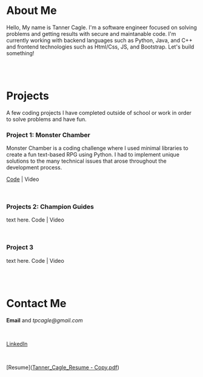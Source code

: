 # About Me

Hello, My name is Tanner Cagle. I'm a software engineer focused on solving problems and getting results with secure and maintanable code. I'm currently working with backend languages such as Python, Java, and C++ and frontend technologies such as Html/Css, JS, and Bootstrap. Let's build something!

<br><br>

# Projects

A few coding projects I have completed outside of school or work in order to solve problems and have fun.

### Project 1: Monster Chamber
Monster Chamber is a coding challenge where I used minimal libraries to create a fun text-based RPG using Python. I had to implement unique solutions to the many technical issues that arose throughout the development process.

[Code](https://github.com/tanner-cagle/monster-chamber.git) | Video

<br>

### Projects 2: Champion Guides
text here.
Code | Video

<br>

### Project 3
text here.
Code | Video

<br><br>

# Contact Me

**Email** and _tpcagle@gmail.com_

<br>

[LinkedIn](www.linkedin.com/in/tanner-cagle)

<br>

[Resume]([Tanner_Cagle_Resume - Copy.pdf](https://github.com/tanner-cagle/business-portfolio/files/8636649/Tanner_Cagle_Resume.-.Copy.pdf))

```

